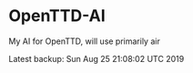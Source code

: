# OpenTTD-AI
My AI for OpenTTD, will use primarily air

Latest backup: Sun Aug 25 21:08:02 UTC 2019
